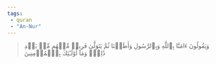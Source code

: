 ```yaml
---
tags: 
 - quran 
 - "An-Nur"
---
```


> وَيَقُولُونَ ءَامَنَّا بِٱللَّهِ وَبِٱلرَّسُولِ وَأَطَعۡنَا ثُمَّ يَتَوَلَّىٰ فَرِيقٞ مِّنۡهُم مِّنۢ بَعۡدِ ذَٰلِكَۚ وَمَآ أُوْلَـٰٓئِكَ بِٱلۡمُؤۡمِنِينَ
